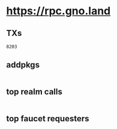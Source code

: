 # https://rpc.gno.land

## TXs
```
8203
```

## addpkgs
```
```

## top realm calls
```
```

## top faucet requesters
```
```

